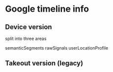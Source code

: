 # Google timeline info

## Device version

split into three areas

semanticSegments
rawSignals
userLocationProfile

## Takeout version (legacy)

